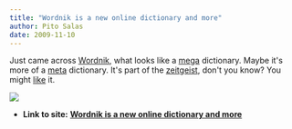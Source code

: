 ```yaml
---
title: "Wordnik is a new online dictionary and more"
author: Pito Salas
date: 2009-11-10
---
```




Just came across [Wordnik](<http://www.wordnik.com>), what looks like a
[mega](<http://www.wordnik.com/words/mega>) dictionary. Maybe it's more of a
[meta](<http://www.wordnik.com/words/meta>) dictionary. It's part of the
[zeitgeist](<http://www.wordnik.com/words/zeitgeist>), don't you know? You
might [like](<http://www.wordnik.com/words/like>) it.

![](https://i0.wp.com/img.zemanta.com/pixy.gif?w=584)


* **Link to site:** **[Wordnik is a new online dictionary and more](None)**
